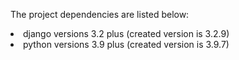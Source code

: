 The project dependencies are listed below:
<li>django versions 3.2 plus (created version is 3.2.9)</li>
<li>python versions 3.9 plus (created version is 3.9.7)</li>
